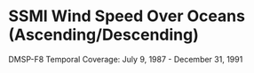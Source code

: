 # SSMI Wind Speed Over Oceans (Ascending/Descending)
DMSP-F8 Temporal Coverage: July 9, 1987 - December 31, 1991
